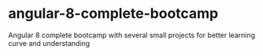 # angular-8-complete-bootcamp
Angular 8 complete bootcamp with several small projects for better learning curve and understanding
